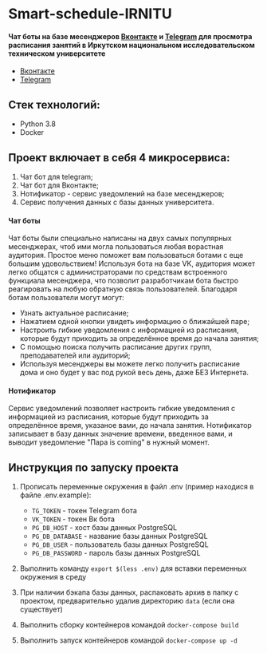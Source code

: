 # Smart-schedule-IRNITU
#### Чат боты на базе месенджеров [Вконтакте](https://vk.com/im?sel=-198983266) и [Telegram](https://t.me/Smart_schedule_IRNITU_bot) для просмотра расписания занятий в Иркутском национальном исследовательском техническом университете

- [Вконтакте](https://vk.com/im?sel=-198983266)
- [Telegram](https://t.me/Smart_schedule_IRNITU_bot)

## Стек технологий:
- Python 3.8
- Docker


## Проект включает в себя 4 микросервиса:
1. Чат бот для telegram;
2. Чат бот для Вконтакте;
3. Нотификатор - сервис уведомлений на базе месенджеров;
4. Сервис получения данных с базы данных университета.

#### Чат боты
Чат боты были специально написаны на двух самых популярных месенджерах, чтоб ими могла пользоваться любая ворастная аудитория. Простое меню поможет вам пользоваться ботами с еще большим удовольствием! Используя бота на базе VK, аудитория может легко общатся с администраторами по средствам встроенного функциала месенджера, что позволит разработчикам бота быстро реагировать на любую обратную связь пользователей. 
Благодаря ботам пользователи могут могут:
- Узнать актуальное расписание;
- Нажатием одной кнопки увидеть информацию о ближайшей паре;
- Настроить гибкие уведомления с информацией из расписания, которые будут приходить за определённое время до начала занятия;
- С помощью поиска получить расписание других групп, преподавателей или аудиторий;
- Используя месенджеры вы можете легко получить расписание дома и оно будет у вас под рукой весь день, даже БЕЗ Интернета.

#### Нотификатор
Сервис уведомлений позволяет настроить гибкие уведомления с информацией из расписания, которые будут приходить за определённое время,
указаное вами, до начала занятия. Нотификатор записывает в базу данных значение времени, введенное вами, и выводит уведомление "Пара is coming" в нужный момент.



## Инструкция по запуску проекта
1. Прописать переменные окружения в файл .env (пример находися в файле .env.example):
    - `TG_TOKEN` - токен Telegram бота
    - `VK_TOKEN` - токен Вк бота
    - `PG_DB_HOST` - хост базы данных PostgreSQL
    - `PG_DB_DATABASE` - название базы данных PostgreSQL
    - `PG_DB_USER` - пользователь базы данных PostgreSQL
    - `PG_DB_PASSWORD` - пароль базы данных PostgreSQL

2. Выполнить команду `export $(less .env)` для вставки переменных окружения в среду
3. При наличии бэкапа базы данных, распаковать архив  в папку с проектом, предварительно удалив директорию `data` (если она существует)
4. Выполнить сборку контейнеров командой `docker-compose build`
5. Выполнить запуск контейнеров командой `docker-compose up -d`